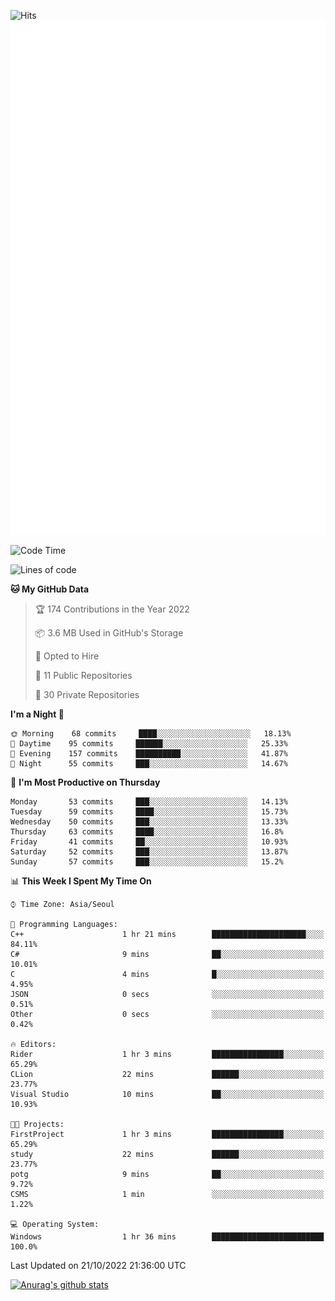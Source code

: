 ![Hits](https://hits.seeyoufarm.com/api/count/incr/badge.svg?url=https%3A%2F%2Fgithub.com%2Fkokose1234&count_bg=%2379C83D&title_bg=%23555555&icon=apple.svg&icon_color=%23E7E7E7&title=hits&edge_flat=false)
<br/>
![Metrics](https://github.com/kokose1234/kokose1234/blob/main/github-metrics.svg)

<!--START_SECTION:waka-->
![Code Time](http://img.shields.io/badge/Code%20Time-701%20hrs%2036%20mins-blue)

![Lines of code](https://img.shields.io/badge/From%20Hello%20World%20I%27ve%20Written-902%20Thousand%20lines%20of%20code-blue)

**🐱 My GitHub Data** 

> 🏆 174 Contributions in the Year 2022
 > 
> 📦 3.6 MB Used in GitHub's Storage 
 > 
> 💼 Opted to Hire
 > 
> 📜 11 Public Repositories 
 > 
> 🔑 30 Private Repositories  
 > 
**I'm a Night 🦉** 

```text
🌞 Morning    68 commits     ████░░░░░░░░░░░░░░░░░░░░░   18.13% 
🌆 Daytime    95 commits     ██████░░░░░░░░░░░░░░░░░░░   25.33% 
🌃 Evening    157 commits    ██████████░░░░░░░░░░░░░░░   41.87% 
🌙 Night      55 commits     ███░░░░░░░░░░░░░░░░░░░░░░   14.67%

```
📅 **I'm Most Productive on Thursday** 

```text
Monday       53 commits     ███░░░░░░░░░░░░░░░░░░░░░░   14.13% 
Tuesday      59 commits     ████░░░░░░░░░░░░░░░░░░░░░   15.73% 
Wednesday    50 commits     ███░░░░░░░░░░░░░░░░░░░░░░   13.33% 
Thursday     63 commits     ████░░░░░░░░░░░░░░░░░░░░░   16.8% 
Friday       41 commits     ██░░░░░░░░░░░░░░░░░░░░░░░   10.93% 
Saturday     52 commits     ███░░░░░░░░░░░░░░░░░░░░░░   13.87% 
Sunday       57 commits     ███░░░░░░░░░░░░░░░░░░░░░░   15.2%

```


📊 **This Week I Spent My Time On** 

```text
⌚︎ Time Zone: Asia/Seoul

💬 Programming Languages: 
C++                      1 hr 21 mins        █████████████████████░░░░   84.11% 
C#                       9 mins              ██░░░░░░░░░░░░░░░░░░░░░░░   10.01% 
C                        4 mins              █░░░░░░░░░░░░░░░░░░░░░░░░   4.95% 
JSON                     0 secs              ░░░░░░░░░░░░░░░░░░░░░░░░░   0.51% 
Other                    0 secs              ░░░░░░░░░░░░░░░░░░░░░░░░░   0.42%

🔥 Editors: 
Rider                    1 hr 3 mins         ████████████████░░░░░░░░░   65.29% 
CLion                    22 mins             ██████░░░░░░░░░░░░░░░░░░░   23.77% 
Visual Studio            10 mins             ██░░░░░░░░░░░░░░░░░░░░░░░   10.93%

🐱‍💻 Projects: 
FirstProject             1 hr 3 mins         ████████████████░░░░░░░░░   65.29% 
study                    22 mins             ██████░░░░░░░░░░░░░░░░░░░   23.77% 
potg                     9 mins              ██░░░░░░░░░░░░░░░░░░░░░░░   9.72% 
CSMS                     1 min               ░░░░░░░░░░░░░░░░░░░░░░░░░   1.22%

💻 Operating System: 
Windows                  1 hr 36 mins        █████████████████████████   100.0%

```


 Last Updated on 21/10/2022 21:36:00 UTC
<!--END_SECTION:waka-->

[![Anurag's github stats](https://github-readme-stats.vercel.app/api?username=kokose1234&theme=dracula)](https://github.com/anuraghazra/github-readme-stats)



	
